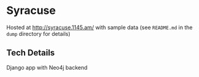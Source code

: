 # Syracuse

Hosted at http://syracuse.1145.am/ with sample data (see `README.md` in the `dump` directory for details)

## Tech Details

Django app with Neo4j backend
